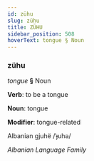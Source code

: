 ```yaml
---
id: zühu
slug: zühu
title: ZÜHU
sidebar_position: 508
hoverText: tongue § Noun
---
```


### zühu

*tongue* **§** Noun

**Verb**: to be a tongue

**Noun**: tongue

**Modifier**: tongue-related

Albanian gjuhë /ˈɟuhə/

*Albanian Language Family*